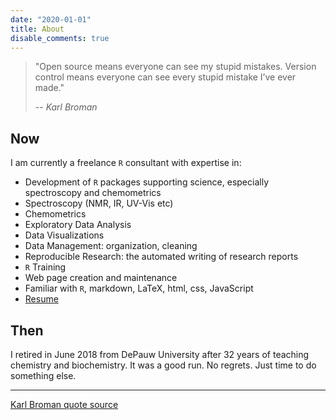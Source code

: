 ```yaml
---
date: "2020-01-01"
title: About
disable_comments: true
---
```


> "Open source means everyone can see my stupid mistakes.
> Version control means everyone can see every stupid mistake I’ve ever made."
>
> -- <cite>Karl Broman</cite>

## Now

I am currently a freelance `R` consultant with expertise in:

* Development of `R` packages supporting science, especially spectroscopy and chemometrics
* Spectroscopy (NMR, IR, UV-Vis etc)
* Chemometrics
* Exploratory Data Analysis
* Data Visualizations
* Data Management: organization, cleaning
* Reproducible Research: the automated writing of research reports
* `R` Training
* Web page creation and maintenance
* Familiar with `R`, markdown, LaTeX, html, css, JavaScript
* [Resume](/resume/)

## Then

I retired in June 2018 from DePauw University after 32 years of teaching chemistry and biochemistry.  It was a good run. No regrets.  Just time to do something else.

<hr>

[Karl Broman quote source](https://kbroman.wordpress.com/2011/08/17/the-stupidest-r-code-ever/)
